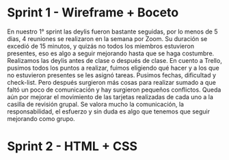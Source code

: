 # Sprint 1 - Wireframe + Boceto

 En nuestro 1° sprint las deylis fueron bastante seguidas, por lo menos de 5 dias, 4 reuniones se realizaron en la semana por Zoom. Su duración se excedió de 15 minutos, y quizás no todos los miembros estuvieron presentes, eso es algo a seguir mejorando hasta que se haga costumbre. Realizamos las deylis antes de clase o después de clase.
 En cuento a Trello, pusimos todos los puntos a realizar, fuimos eligiendo qué hacer y a los que no estuvieron presentes se les asignó tareas. Pusimos fechas, dificultad y check-list. 
 Pero después surgieron más cosas para realizar sumado a que faltó un poco de comunicación y hay surgieron pequeños conflictos. Queda aún por mejorar el movimiento de las tarjetas realizadas de cada uno a la casilla de revisión grupal.
 Se valora mucho la comunicación, la responsabilidad, el esfuerzo y sin duda es algo que tenemos que seguir mejorando como grupo.

 # Sprint 2 - HTML + CSS
